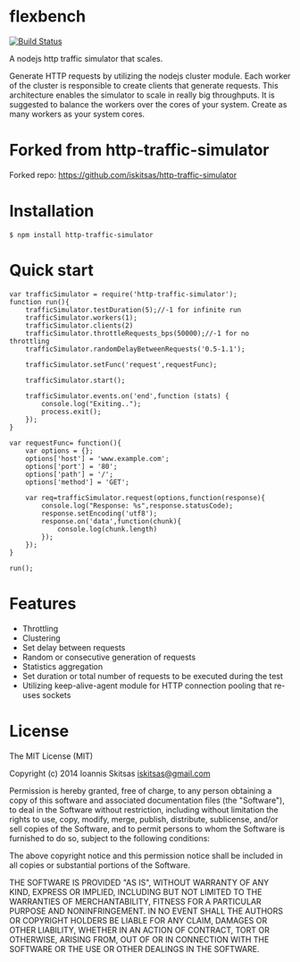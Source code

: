 flexbench
======================
[![Build Status](https://travis-ci.org/iskitsas/http-traffic-simulator.svg?branch=developer)](https://travis-ci.org/iskitsas/http-traffic-simulator)

A nodejs http traffic simulator that scales.

Generate HTTP requests by utilizing the nodejs cluster module. Each worker of the cluster is responsible to create clients that generate requests. This architecture enables the simulator to scale in really big throughputs. It is suggested to balance the workers over the cores of your system. Create as many workers as your system cores.

Forked from http-traffic-simulator
==================================
Forked repo: https://github.com/iskitsas/http-traffic-simulator

Installation
============

    $ npm install http-traffic-simulator

Quick start
===========
    var trafficSimulator = require('http-traffic-simulator');
    function run(){
        trafficSimulator.testDuration(5);//-1 for infinite run
        trafficSimulator.workers(1);
        trafficSimulator.clients(2)
        trafficSimulator.throttleRequests_bps(50000);//-1 for no throttling
        trafficSimulator.randomDelayBetweenRequests('0.5-1.1');

        trafficSimulator.setFunc('request',requestFunc);

        trafficSimulator.start();

        trafficSimulator.events.on('end',function (stats) {
            console.log("Exiting..");
            process.exit();
        });
    }

    var requestFunc= function(){
        var options = {};
        options['host'] = 'www.example.com';
        options['port'] = '80';
        options['path'] = '/';
        options['method'] = 'GET';

        var req=trafficSimulator.request(options,function(response){
            console.log("Response: %s",response.statusCode);
            response.setEncoding('utf8');
            response.on('data',function(chunk){
                console.log(chunk.length)
            });
        });
    }

    run();


Features
========
* Throttling
* Clustering
* Set delay between requests
* Random or consecutive generation of requests
* Statistics aggregation
* Set duration or total number of requests to be executed during the test
* Utilizing keep-alive-agent module for HTTP connection pooling that re-uses sockets

License
=======
The MIT License (MIT)

Copyright (c) 2014 Ioannis Skitsas iskitsas@gmail.com

Permission is hereby granted, free of charge, to any person obtaining a copy
of this software and associated documentation files (the "Software"), to deal
in the Software without restriction, including without limitation the rights
to use, copy, modify, merge, publish, distribute, sublicense, and/or sell
copies of the Software, and to permit persons to whom the Software is
furnished to do so, subject to the following conditions:

The above copyright notice and this permission notice shall be included in
all copies or substantial portions of the Software.

THE SOFTWARE IS PROVIDED "AS IS", WITHOUT WARRANTY OF ANY KIND, EXPRESS OR
IMPLIED, INCLUDING BUT NOT LIMITED TO THE WARRANTIES OF MERCHANTABILITY,
FITNESS FOR A PARTICULAR PURPOSE AND NONINFRINGEMENT. IN NO EVENT SHALL THE
AUTHORS OR COPYRIGHT HOLDERS BE LIABLE FOR ANY CLAIM, DAMAGES OR OTHER
LIABILITY, WHETHER IN AN ACTION OF CONTRACT, TORT OR OTHERWISE, ARISING FROM,
OUT OF OR IN CONNECTION WITH THE SOFTWARE OR THE USE OR OTHER DEALINGS IN
THE SOFTWARE.

